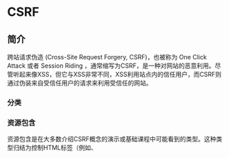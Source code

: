 
# CSRF

## 简介

跨站请求伪造 (Cross-Site Request Forgery, CSRF)，也被称为 One Click Attack 或者 Session Riding ，通常缩写为CSRF，是一种对网站的恶意利用。尽管听起来像XSS，但它与XSS非常不同，XSS利用站点内的信任用户，而CSRF则通过伪装来自受信任用户的请求来利用受信任的网站。

### 分类

### 资源包含

资源包含是在大多数介绍CSRF概念的演示或基础课程中可能看到的类型。这种类型归结为控制HTML标签（例如<image>、<audio>、<video>、<object>、<script>等）所包含的资源的攻击者。如果攻击者能够影响URL被加载的话，包含远程资源的任何标签都可以完成攻击。

由于缺少对Cookie的源点检查，如上所述，此攻击不需要XSS，可以由任何攻击者控制的站点或站点本身执行。此类型仅限于GET请求，因为这些是浏览器对资源URL唯一的请求类型。这种类型的主要限制是它需要错误地使用安全的HTTP请求方式。 

### 基于表单

通常在正确使用安全的请求方式时看到。攻击者创建一个想要受害者提交的表单; 其包含一个JavaScript片段，欺骗受害者提交。

该表单可以完全由隐藏的元素组成，以致受害者很难发现它。

如果处理cookies不当，攻击者可以在任何站点上发动攻击，只要受害者使用有效的cookie登录，攻击就会成功。如果请求是有目的性的，成功的攻击将使受害者回到他们平时正常的页面。该方法对于攻击者可以将受害者指向特定页面的网络钓鱼攻击特别有效。

### XMLHttpRequest 

XMLHttpRequest可能是最少看到的方式，由于许多现代Web应用程序依赖XHR，许多应用花费大量的时间来构建和实现这一特定的对策。

基于XHR的CSRF通常由于SOP而以XSS有效载荷的形式出现。没有跨域资源共享策略 (Cross-Origin Resource Sharing, CORS)，XHR仅限于攻击者托管自己的有效载荷的原始请求。

这种类型的CSRF的攻击有效载荷基本上是一个标准的XHR，攻击者已经找到了一些注入受害者浏览器DOM的方式。 

### 防御

- 通过CSRF-token或者验证码来检测用户提交
- 验证 Referer/Content-Type
- 对于用户修改删除等操作最好都使用POST操作
- 避免全站通用的Cookie，严格设置Cookie的域

## 参考链接

- `demo <https://www.github.com/jrozner/csrf-demo>`_
- `Wiping Out CSRF <https://medium.com/@jrozner/wiping-out-csrf-ded97ae7e83f>`_
- `Neat tricks to bypass CSRF protection <https://www.slideshare.net/0ang3el/neat-tricks-to-bypass-csrfprotection>`_
